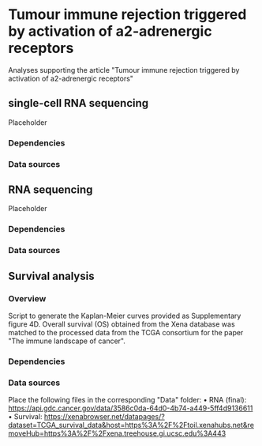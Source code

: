 # Tumour immune rejection triggered by activation of a2-adrenergic receptors
Analyses supporting the article "Tumour immune rejection triggered by activation of a2-adrenergic receptors"


## single-cell RNA sequencing
Placeholder
### Dependencies

### Data sources


## RNA sequencing
Placeholder
### Dependencies

### Data sources


## Survival analysis
### Overview
Script to generate the Kaplan-Meier curves provided as Supplementary figure 4D.
Overall survival (OS) obtained from the Xena database was matched to the processed data from the TCGA consortium for the paper "The immune landscape of cancer".

### Dependencies


### Data sources
Place the following files in the corresponding "Data" folder:
• RNA (final): https://api.gdc.cancer.gov/data/3586c0da-64d0-4b74-a449-5ff4d9136611
• Survival: https://xenabrowser.net/datapages/?dataset=TCGA_survival_data&host=https%3A%2F%2Ftoil.xenahubs.net&removeHub=https%3A%2F%2Fxena.treehouse.gi.ucsc.edu%3A443


